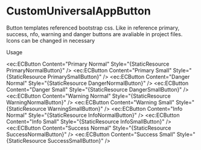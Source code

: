 # CustomUniversalAppButton
Button templates referenced bootstrap css. Like in reference primary, success, nfo, warning and danger buttons are avaliable in project files. Icons can be changed in necessary

Usage

<ec:ECButton Content="Primary Normal" Style="{StaticResource PrimaryNormalButton}" />
<ec:ECButton Content="Primary Small" Style="{StaticResource PrimarySmallButton}" />
<ec:ECButton Content="Danger Normal" Style="{StaticResource DangerNormalButton}" />
<ec:ECButton Content="Danger Small" Style="{StaticResource DangerSmallButton}" />
<ec:ECButton Content="Warning Normal" Style="{StaticResource WarningNormalButton}" />
<ec:ECButton Content="Warning Small" Style="{StaticResource WarningSmallButton}" />
<ec:ECButton Content="Info Normal" Style="{StaticResource InfoNormalButton}" />
<ec:ECButton Content="Info Small" Style="{StaticResource InfoSmallButton}" />
<ec:ECButton Content="Success Normal" Style="{StaticResource SuccessNormalButton}" />
<ec:ECButton Content="Success Small" Style="{StaticResource SuccessSmallButton}" />
